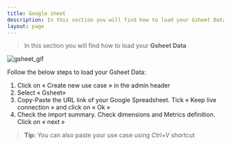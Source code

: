 ```yaml
---
title: Google sheet
description: In this section you will find how to load your Gsheet Data
layout: page
---
```


> In this section you will find how to load your **Gsheet Data**

![gsheet_gif]({{site.url}}{{site.baseurl}}/core_app/header/create_new_use_case/images/Load-Gsheet-Compare_GIF2.gif)

Follow the below steps to load your Gsheet Data:

1. Click on « Create new use case » in the admin header
2. Select « Gsheet»
3. Copy-Paste the URL link of your Google Spreadsheet. Tick « Keep live connection » and click on « Ok »
4. Check the import summary. Check dimensions and Metrics definition. Click on « next »

> **Tip:** You can also paste your use case using *Ctrl+V* shortcut

